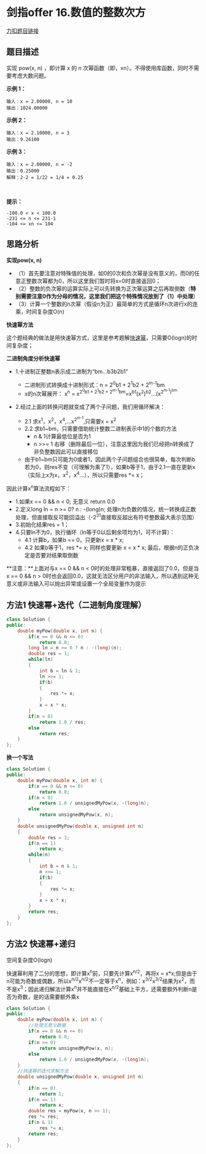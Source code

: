 # 剑指offer 16.数值的整数次方  

[力扣题目链接](https://leetcode-cn.com/problems/shu-zhi-de-zheng-shu-ci-fang-lcof/)  


## 题目描述  
实现 pow(x, n) ，即计算 x 的 n 次幂函数（即，xn）。不得使用库函数，同时不需要考虑大数问题。  

**示例 1：**  

    输入：x = 2.00000, n = 10
    输出：1024.00000

**示例 2：**  

    输入：x = 2.10000, n = 3
    输出：9.26100

**示例 3：**  

    输入：x = 2.00000, n = -2
    输出：0.25000
    解释：2-2 = 1/22 = 1/4 = 0.25
 

**提示：**    

    -100.0 < x < 100.0
    -231 <= n <= 231-1
    -104 <= xn <= 104


## 思路分析  

**实现pow(x, n)**  
* （1）首先要注意对特殊值的处理，如0的0次和负次幂是没有意义的，而0的任意正整数次幂都为0，所以这里我们暂时将x=0时直接返回0；
* （2）整数的负次幂的运算实际上可以先转换为正次幂运算之后再取倒数（**特别需要注意0作为分母的情况，这里我们把这个特殊情况放到了（1）中处理**）  
* （3）计算一个整数的n次幂（假设n为正）最简单的方式是循环n次进行x的连乘，时间复杂度O(n)  


**快速幂方法**   

这个题经典的做法是用快速幂方式，这里是参考题解[快速幂](https://leetcode-cn.com/problems/shu-zhi-de-zheng-shu-ci-fang-lcof/solution/mian-shi-ti-16-shu-zhi-de-zheng-shu-ci-fang-kuai-s/)，只需要O(logn)的时间复杂度；  

**二进制角度分析快速幂**  
* 1.十进制正整数n表示成二进制为“bm...b3b2b1”  
    * 二进制形式转换成十进制形式：n = 2<sup>0</sup>b1 + 2<sup>1</sup>b2 + 2<sup>m-1</sup>bm  
    * x的n次幂展开： x<sup>n</sup> = x<sup>2<sup>0</sup>b1 + 2<sup>1</sup>b2 + 2<sup>m-1</sup>bm</sup>=x<sup>b1</sup>(x<sup>2</sup>)<sup>b2</sup>...(x<sup>2<sup>m-1</sup>)<sup>bm</sup>  

* 2.经过上面的转换问题就变成了两个子问题，我们用循环解决：  
    * 2.1 求x<sup>1</sup>，x<sup>2</sup>，x<sup>4</sup>,...x<sup>2<sup>m-1</sup></sup>,只需要x = x<sup>2</sup>  
    * 2.2 求b1~bm，只需要借助统计整数二进制表示中1的个数的方法
        * n & 1计算最低位是否为1  
        * n >>= 1 右移（删除最后一位），注意这里因为我们已经把n转换成了非负整数因此可以直接移位 
    * 由于b1~bm只可能为0或者1，因此两个子问题组合也很简单，每次判断b若为0，则res不变（可理解为乘了1），如果b等于1，由于2.1一直在更新x（实际上x为x，x<sup>2</sup>，x<sup>4</sup>...），所以只需要res *= x；



因此计算x<sup>n</sup>算法流程如下：  
* 1.如果x == 0 && n < 0; 无意义 return 0.0  
* 2.定义long ln = n >= 0? n : -(long)n; 处理n为负数的情况，统一转换成正数处理，但直接取反可能回溢出（-2<sup>31</sup>直接取反超出有符号整数最大表示范围）  
* 3.初始化结果res = 1；
* 4.只要ln不为0，执行循环（ln等于0以后剩余项均为1，可不计算）：
    * 4.1 计算b，如果b == 0，只更新x = x * x;
    * 4.2 如果b等于1，res *= x; 同样也要更新 x = x * x;
最后，根据n的正负决定是否要对结果取倒数  

**注意：**上面对与x == 0 && n < 0时的处理非常粗暴，直接返回了0.0，但是当x == 0 && n > 0时也会返回0.0，这就无法区分用户的非法输入，所以遇到这种无意义或非法输入可以抛出异常或设置一个全局变量作为提示  


## 方法1 快速幂+迭代（二进制角度理解）  

```cpp
class Solution {
public:
    double myPow(double x, int n) {
        if(x == 0 && n <= 0)
            return 0.0;      
        long ln = n >= 0 ? n : -(long)(n);     
        double res = 1;
        while(ln)
        {       
            int b = ln & 1;
            ln >>= 1;
            if(b)
            {
                res *= x;
            }
            x = x * x;
        }
        if(n < 0)
            return 1.0 / res;
        else
            return res;
    }
};
```
**换一个写法**  
```cpp
class Solution {
public:
    double myPow(double x, int n) {
        if(x == 0 && n <= 0)
            return 0.0;      
        if(n < 0)
            return 1.0 / unsignedMyPow(x, -(long)n);
        else
            return unsignedMyPow(x, n);
    }
    double unsignedMyPow(double x, unsigned int n)
    {
        double res = 1;
        if(n == 1)
            return x;
        while(n)
        {
            int b = n & 1;
            n >>= 1;
            if(b)
            {
                res *= x;
            }
            x = x * x;
        }
        return res;
    }   
};
```


## 方法2  快速幂+递归    

空间复杂度O(logn)

快速幂利用了二分的思想，即计算x<sup>n</sup>前，只要先计算x<sup>n/2</sup>，再将x = x*x;但是由于n可能为奇数或偶数，所以x<sup>n/2</sup>x<sup>n/2</sup>不一定等于x<sup>n</sup>，例如：x<sup>3/2</sup>x<sup>3/2</sup>结果为x<sup>2</sup>，而不是x<sup>3</sup>；因此递归解法计算x<sup>n</sup>并不能直接在x<sup>n/2</sup>基础上平方，还需要额外判断n是否为奇数，是的话需要额外乘x  

```cpp
class Solution {
public:
    double myPow(double x, int n) {
        //处理无意义数据  
        if(x == 0 && n <= 0)
            return 0.0;
        if(n >= 0)
            return unsignedMyPow(x, n);
        else
            return 1.0 / unsignedMyPow(x, -(long)n);
    }
    //快速幂的迭代求解方法
    double unsignedMyPow(double x, unsigned int n)
    {
        if(n == 0)
            return 1;
        if(n == 1)
            return x;
        double res = myPow(x, n >> 1);
        res *= res;
        if(n & 1)
            res *= x;
        return res;
    }
};
```  





